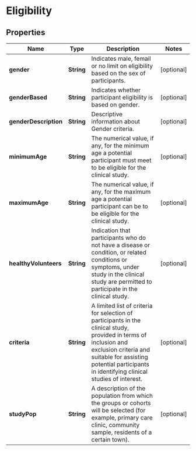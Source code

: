 # Eligibility

## Properties
Name | Type | Description | Notes
------------ | ------------- | ------------- | -------------
**gender** | **String** | Indicates male, femail or no limit on eligibility based on the sex of participants. |  [optional]
**genderBased** | **String** | Indicates whether participant eligibility is based on gender. |  [optional]
**genderDescription** | **String** | Descriptive information about Gender criteria. |  [optional]
**minimumAge** | **String** | The numerical value, if any, for the minimum age a potential participant must meet to be eligible for the clinical study. |  [optional]
**maximumAge** | **String** | The numerical value, if any, for the maximum age a potential participant can be to be eligible for the clinical study. |  [optional]
**healthyVolunteers** | **String** | Indication that participants who do not have a disease or condition, or related conditions or symptoms, under study in the clinical study are permitted to participate in the clinical study. |  [optional]
**criteria** | **String** | A limited list of criteria for selection of participants in the clinical study, provided in terms of inclusion and exclusion criteria and suitable for assisting potential participants in identifying clinical studies of interest. |  [optional]
**studyPop** | **String** | A description of the population from which the groups or cohorts will be selected (for example, primary care clinic, community sample, residents of a certain town). |  [optional]
